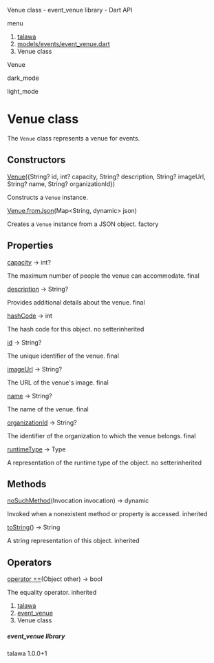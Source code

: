 




Venue class - event\_venue library - Dart API







menu

1. [talawa](../index.html)
2. [models/events/event\_venue.dart](../models_events_event_venue/models_events_event_venue-library.html)
3. Venue class

Venue


dark\_mode

light\_mode




# Venue class


The `Venue` class represents a venue for events.


## Constructors

[Venue](../models_events_event_venue/Venue/Venue.html)({String? id, int? capacity, String? description, String? imageUrl, String? name, String? organizationId})

Constructs a `Venue` instance.

[Venue.fromJson](../models_events_event_venue/Venue/Venue.fromJson.html)(Map<String, dynamic> json)

Creates a `Venue` instance from a JSON object.
factory



## Properties

[capacity](../models_events_event_venue/Venue/capacity.html)
→ int?

The maximum number of people the venue can accommodate.
final

[description](../models_events_event_venue/Venue/description.html)
→ String?

Provides additional details about the venue.
final

[hashCode](../models_events_event_venue/Venue/hashCode.html)
→ int

The hash code for this object.
no setterinherited

[id](../models_events_event_venue/Venue/id.html)
→ String?

The unique identifier of the venue.
final

[imageUrl](../models_events_event_venue/Venue/imageUrl.html)
→ String?

The URL of the venue's image.
final

[name](../models_events_event_venue/Venue/name.html)
→ String?

The name of the venue.
final

[organizationId](../models_events_event_venue/Venue/organizationId.html)
→ String?

The identifier of the organization to which the venue belongs.
final

[runtimeType](../models_events_event_venue/Venue/runtimeType.html)
→ Type

A representation of the runtime type of the object.
no setterinherited



## Methods

[noSuchMethod](../models_events_event_venue/Venue/noSuchMethod.html)(Invocation invocation)
→ dynamic


Invoked when a nonexistent method or property is accessed.
inherited

[toString](../models_events_event_venue/Venue/toString.html)()
→ String


A string representation of this object.
inherited



## Operators

[operator ==](../models_events_event_venue/Venue/operator_equals.html)(Object other)
→ bool


The equality operator.
inherited



 


1. [talawa](../index.html)
2. [event\_venue](../models_events_event_venue/models_events_event_venue-library.html)
3. Venue class

##### event\_venue library





talawa
1.0.0+1






